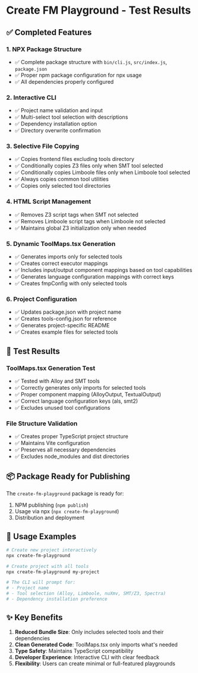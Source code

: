 # Create FM Playground - Test Results

## ✅ Completed Features

### 1. NPX Package Structure

- ✅ Complete package structure with `bin/cli.js`, `src/index.js`, `package.json`
- ✅ Proper npm package configuration for npx usage
- ✅ All dependencies properly configured

### 2. Interactive CLI

- ✅ Project name validation and input
- ✅ Multi-select tool selection with descriptions
- ✅ Dependency installation option
- ✅ Directory overwrite confirmation

### 3. Selective File Copying

- ✅ Copies frontend files excluding tools directory
- ✅ Conditionally copies Z3 files only when SMT tool selected
- ✅ Conditionally copies Limboole files only when Limboole tool selected
- ✅ Always copies common tool utilities
- ✅ Copies only selected tool directories

### 4. HTML Script Management

- ✅ Removes Z3 script tags when SMT not selected
- ✅ Removes Limboole script tags when Limboole not selected
- ✅ Maintains global Z3 initialization only when needed

### 5. Dynamic ToolMaps.tsx Generation

- ✅ Generates imports only for selected tools
- ✅ Creates correct executor mappings
- ✅ Includes input/output component mappings based on tool capabilities
- ✅ Generates language configuration mappings with correct keys
- ✅ Creates fmpConfig with only selected tools

### 6. Project Configuration

- ✅ Updates package.json with project name
- ✅ Creates tools-config.json for reference
- ✅ Generates project-specific README
- ✅ Creates example files for selected tools

## 🧪 Test Results

### ToolMaps.tsx Generation Test

- ✅ Tested with Alloy and SMT tools
- ✅ Correctly generates only imports for selected tools
- ✅ Proper component mapping (AlloyOutput, TextualOutput)
- ✅ Correct language configuration keys (als, smt2)
- ✅ Excludes unused tool configurations

### File Structure Validation

- ✅ Creates proper TypeScript project structure
- ✅ Maintains Vite configuration
- ✅ Preserves all necessary dependencies
- ✅ Excludes node_modules and dist directories

## 📦 Package Ready for Publishing

The `create-fm-playground` package is ready for:

1. NPM publishing (`npm publish`)
2. Usage via npx (`npx create-fm-playground`)
3. Distribution and deployment

## 🎯 Usage Examples

```bash
# Create new project interactively
npx create-fm-playground

# Create project with all tools
npx create-fm-playground my-project

# The CLI will prompt for:
# - Project name
# - Tool selection (Alloy, Limboole, nuXmv, SMT/Z3, Spectra)
# - Dependency installation preference
```

## ✨ Key Benefits

1. **Reduced Bundle Size**: Only includes selected tools and their dependencies
2. **Clean Generated Code**: ToolMaps.tsx only imports what's needed
3. **Type Safety**: Maintains TypeScript compatibility
4. **Developer Experience**: Interactive CLI with clear feedback
5. **Flexibility**: Users can create minimal or full-featured playgrounds
